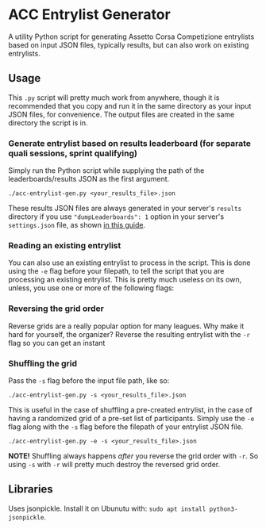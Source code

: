 # ACC Entrylist Generator

A utility Python script for generating Assetto Corsa Competizione entrylists based on input JSON files, typically results, but can also work on existing entrylists.

## Usage

This `.py` script will pretty much work from anywhere, though it is recommended that you copy and run it in the same directory as your input JSON files, for convenience. The output files are created in the same directory the script is in.

### Generate entrylist based on results leaderboard (for separate quali sessions, sprint qualifying)

Simply run the Python script while supplying the path of the leaderboards/results JSON as the first argument.

```
./acc-entrylist-gen.py <your_results_file>.json
```

These results JSON files are always generated in your server's `results` directory if you use `"dumpLeaderboards": 1` option in your server's `settings.json` file, as shown [in this guide](https://www.acc-wiki.info/wiki/Server_Configuration#Result_Files).

### Reading an existing entrylist

You can also use an existing entrylist to process in the script. This is done using the `-e` flag before your filepath, to tell the script that you are processing an existing entrylist. This is pretty much useless on its own, unless, you use one or more of the following flags:

### Reversing the grid order

Reverse grids are a really popular option for many leagues. Why make it hard for yourself, the organizer? Reverse the resulting entrylist with the `-r` flag so you can get an instant 

### Shuffling the grid

Pass the `-s` flag before the input file path, like so:

```
./acc-entrylist-gen.py -s <your_results_file>.json
```

This is useful in the case of shuffling a pre-created entrylist, in the case of having a randomized grid of a pre-set list of participants. Simply use the `-e` flag along with the `-s` flag before the filepath of your entrylist JSON file.

```
./acc-entrylist-gen.py -e -s <your_results_file>.json
```

**NOTE!** Shuffling always happens _after_ you reverse the grid order with `-r`. So using `-s` with `-r` will pretty much destroy the reversed grid order.

## Libraries

Uses jsonpickle. Install it on Ubunutu with: `sudo apt install python3-jsonpickle`.

